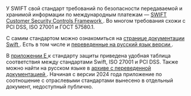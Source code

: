 У SWIFT свой стандарт требований по безопасности передаваемой и хранимой информации по международным платежам — [ SWIFT Customer Security Controls Framework ](https://www.swift.com/myswift/customer-security-programme-csp/security-controls). Во многом требования схожи с PCI DSS, ISO 27001 и ГОСТ 57580.1.

С самим стандартом можно ознакомиться на [ странице документации Swift ](https://www2.swift.com/knowledgecentre/publications/cscf_dd/50.0). Есть в том числе и [ переведенные на русский язык версии ](https://www2.swift.com/knowledgecentre/rest/v1/publications/cscf_dd/50.0/cscf_v2024_translated.zip?logDownload=true).

В [ приложении Е ](https://www2.swift.com/knowledgecentre/rest/v1/publications/cscf_dd/50.0/CSCF_v2023_20221021.pdf) к стандарту защиты приведена удобная таблица соответствия между стандартами Swift, ISO 27001 и PCI DSS. Также можно найти на русском языке в [ архиве с переведенной документацией ](https://www2.swift.com/knowledgecentre/rest/v1/publications/cscf_dd/50.0/cscf_v2023_Translated.zip). Начиная с версии 2024 года приложение по соотношение с отраслевыми стандартами вынесено в отдельный документ, недоступный публично.

